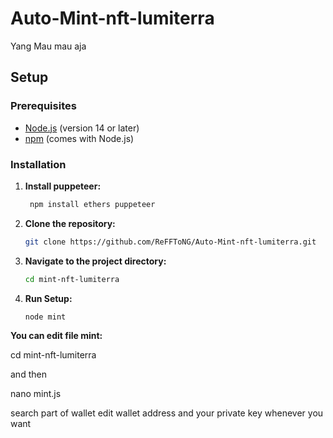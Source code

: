 # Auto-Mint-nft-lumiterra
Yang Mau mau aja


## Setup

### Prerequisites

- [Node.js](https://nodejs.org/) (version 14 or later)
- [npm](https://www.npmjs.com/) (comes with Node.js)

### Installation

1. **Install puppeteer:**
   ```bash
    npm install ethers puppeteer
    ```
2. **Clone the repository:**

    ```bash
    git clone https://github.com/ReFFToNG/Auto-Mint-nft-lumiterra.git
    ```
3. **Navigate to the project directory:**

    ```bash
    cd mint-nft-lumiterra
    ```

4. **Run Setup:**

    ```bash
    node mint
    ```

**You can edit file mint:**

cd mint-nft-lumiterra

and then 

nano mint.js

search part of wallet
edit wallet address and your private key whenever you want




    
